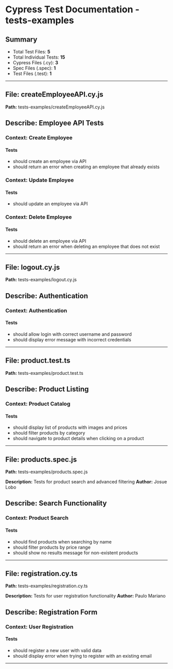 # Cypress Test Documentation - tests-examples

## Summary

- Total Test Files: **5**
- Total Individual Tests: **15**
- Cypress Files (.cy): **3**
- Spec Files (.spec): **1**
- Test Files (.test): **1**

---

## File: **createEmployeeAPI.cy.js**

**Path:** tests-examples/createEmployeeAPI.cy.js

## Describe: **Employee API Tests**

### Context: **Create Employee**

#### Tests
- should create an employee via API
- should return an error when creating an employee that already exists

### Context: **Update Employee**

#### Tests
- should update an employee via API

### Context: **Delete Employee**

#### Tests
- should delete an employee via API
- should return an error when deleting an employee that does not exist

---

## File: **logout.cy.js**

**Path:** tests-examples/logout.cy.js

## Describe: **Authentication**

### Context: **Authentication**

#### Tests
- should allow login with correct username and password
- should display error message with incorrect credentials

---

## File: **product.test.ts**

**Path:** tests-examples/product.test.ts

## Describe: **Product Listing**

### Context: **Product Catalog**

#### Tests
- should display list of products with images and prices
- should filter products by category
- should navigate to product details when clicking on a product

---

## File: **products.spec.js**

**Path:** tests-examples/products.spec.js

**Description:** Tests for product search and advanced filtering
**Author:** Josue Lobo

## Describe: **Search Functionality**

### Context: **Product Search**

#### Tests
- should find products when searching by name
- should filter products by price range
- should show no results message for non-existent products

---

## File: **registration.cy.ts**

**Path:** tests-examples/registration.cy.ts

**Description:** Tests for user registration functionality
**Author:** Paulo Mariano

## Describe: **Registration Form**

### Context: **User Registration**

#### Tests
- should register a new user with valid data
- should display error when trying to register with an existing email

---

